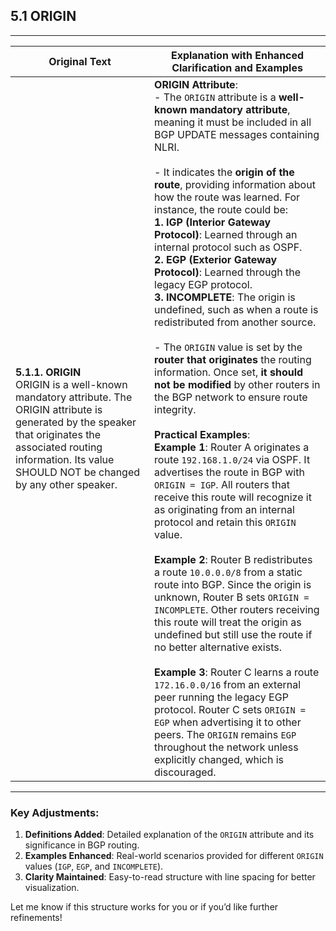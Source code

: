 ## 5.1 ORIGIN

---

| **Original Text**                                                                                                                                         | **Explanation with Enhanced Clarification and Examples**                                                                                                                                                                                                                                                                                                                                                      |
|------------------------------------------------------------------------------------------------------------------------------------------------------------|------------------------------------------------------------------------------------------------------------------------------------------------------------------------------------------------------------------------------------------------------------------------------------------------------------------------------------------------------------------------|
| **5.1.1. ORIGIN** <br> ORIGIN is a well-known mandatory attribute. The ORIGIN attribute is generated by the speaker that originates the associated routing information. Its value SHOULD NOT be changed by any other speaker. | **ORIGIN Attribute**: <br> - The `ORIGIN` attribute is a **well-known mandatory attribute**, meaning it must be included in all BGP UPDATE messages containing NLRI. <br> <br> - It indicates the **origin of the route**, providing information about how the route was learned. For instance, the route could be: <br> **1. IGP (Interior Gateway Protocol)**: Learned through an internal protocol such as OSPF. <br> **2. EGP (Exterior Gateway Protocol)**: Learned through the legacy EGP protocol. <br> **3. INCOMPLETE**: The origin is undefined, such as when a route is redistributed from another source. <br> <br> - The `ORIGIN` value is set by the **router that originates** the routing information. Once set, **it should not be modified** by other routers in the BGP network to ensure route integrity. <br> <br> **Practical Examples**: <br> **Example 1**: Router A originates a route `192.168.1.0/24` via OSPF. It advertises the route in BGP with `ORIGIN = IGP`. All routers that receive this route will recognize it as originating from an internal protocol and retain this `ORIGIN` value. <br> <br> **Example 2**: Router B redistributes a route `10.0.0.0/8` from a static route into BGP. Since the origin is unknown, Router B sets `ORIGIN = INCOMPLETE`. Other routers receiving this route will treat the origin as undefined but still use the route if no better alternative exists. <br> <br> **Example 3**: Router C learns a route `172.16.0.0/16` from an external peer running the legacy EGP protocol. Router C sets `ORIGIN = EGP` when advertising it to other peers. The `ORIGIN` remains `EGP` throughout the network unless explicitly changed, which is discouraged. |

---

### Key Adjustments:
1. **Definitions Added**: Detailed explanation of the `ORIGIN` attribute and its significance in BGP routing.
2. **Examples Enhanced**: Real-world scenarios provided for different `ORIGIN` values (`IGP`, `EGP`, and `INCOMPLETE`).
3. **Clarity Maintained**: Easy-to-read structure with line spacing for better visualization.

Let me know if this structure works for you or if you’d like further refinements!

